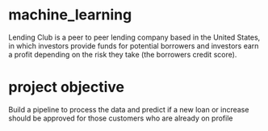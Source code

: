 # machine_learning

Lending Club is a peer to peer lending company based in the United States, 
in which investors provide funds for potential borrowers and investors earn a profit depending 
on the risk they take (the borrowers credit score).


# project objective
Build a pipeline to process the data and predict if a new loan or increase
should be approved for those customers who are  already on profile
